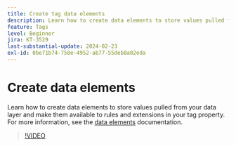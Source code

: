 ```yaml
---
title: Create tag data elements
description: Learn how to create data elements to store values pulled from your data layer and make them available to rules and extensions in your tag property.
feature: Tags
level: Beginner
jira: KT-3529
last-substantial-update: 2024-02-23
exl-id: 0be71b74-758e-4952-ab77-55deb8a02eda
---
```

# Create data elements

Learn how to create data elements to store values pulled from your data layer and make them available to rules and extensions in your tag property. For more information, see the [data elements](https://experienceleague.adobe.com/docs/experience-platform/tags/ui/data-elements.html) documentation.

>[!VIDEO](https://video.tv.adobe.com/v/28733/?learn=on)
